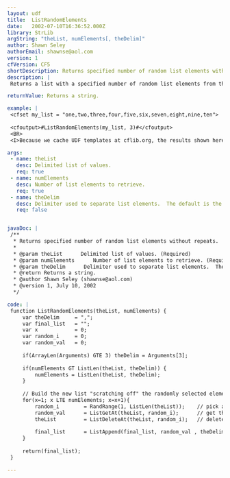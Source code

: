 ```yaml
---
layout: udf
title:  ListRandomElements
date:   2002-07-10T16:36:52.000Z
library: StrLib
argString: "theList, numElements[, theDelim]"
author: Shawn Seley
authorEmail: shawnse@aol.com
version: 1
cfVersion: CF5
shortDescription: Returns specified number of random list elements without repeats.
description: |
 Returns a list with a specified number of random list elements from the passed list without any repeats. Special delimeters (non-comma) can be specified in the optional final argument.  If the number of elements to return is greater than or equal to the total number of list items, all of the items will be returned in a random order.

returnValue: Returns a string.

example: |
 <cfset my_list = "one,two,three,four,five,six,seven,eight,nine,ten">
 
 <cfoutput>#ListRandomElements(my_list, 3)#</cfoutput>
 <BR>
 <I>Because we cache UDF templates at cflib.org, the results shown here will not be random.</I>

args:
 - name: theList
   desc: Delimited list of values.
   req: true
 - name: numElements
   desc: Number of list elements to retrieve.
   req: true
 - name: theDelim
   desc: Delimiter used to separate list elements.  The default is the comma.
   req: false


javaDoc: |
 /**
  * Returns specified number of random list elements without repeats.
  * 
  * @param theList      Delimited list of values. (Required)
  * @param numElements      Number of list elements to retrieve. (Required)
  * @param theDelim      Delimiter used to separate list elements.  The default is the comma. (Optional)
  * @return Returns a string. 
  * @author Shawn Seley (shawnse@aol.com) 
  * @version 1, July 10, 2002 
  */

code: |
 function ListRandomElements(theList, numElements) {
     var theDelim     = ",";
     var final_list   = "";
     var x            = 0;
     var random_i     = 0;
     var random_val   = 0;
 
     if(ArrayLen(Arguments) GTE 3) theDelim = Arguments[3];
 
     if(numElements GT ListLen(theList, theDelim)) {
         numElements = ListLen(theList, theDelim);
     }
 
     // Build the new list "scratching off" the randomly selected elements from the original list in order to avoid repeats
     for(x=1; x LTE numElements; x=x+1){
         random_i        = RandRange(1, ListLen(theList));    // pick a random list element index from the remaining elements
         random_val      = ListGetAt(theList, random_i);      // get the corresponding list element's value
         theList         = ListDeleteAt(theList, random_i);   // delete the used element from the list
 
         final_list      = ListAppend(final_list, random_val , theDelim);
     }
 
     return(final_list);
 }

---
```


